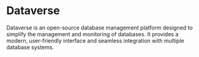 # Dataverse
Dataverse is an open-source database management platform designed to simplify the management and monitoring of databases. It provides a modern, user-friendly interface and seamless integration with multiple database systems.
